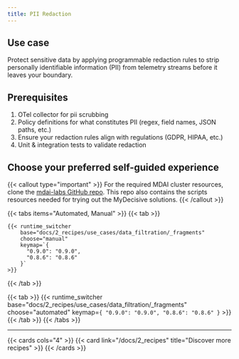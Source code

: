 ```yaml
---
title: PII Redaction
---
```


## Use case

Protect sensitive data by applying programmable redaction rules to strip personally identifiable information (PII) from telemetry streams before it leaves your boundary.

## Prerequisites

1. OTel collector for pii scrubbing
1. Policy definitions for what constitutes PII (regex, field names, JSON paths, etc.)
1. Ensure your redaction rules align with regulations (GDPR, HIPAA, etc.)
1. Unit & integration tests to validate redaction

## Choose your preferred self-guided experience

{{< callout type="important" >}}
  For the required MDAI cluster resources, clone the [mdai-labs GitHub repo](https://github.com/DecisiveAI/mdai-labs). This repo also contains the scripts resources needed for trying out the MyDecisive solutions.
{{< /callout >}}

{{< tabs items="Automated, Manual" >}}
  {{< tab >}}

    {{< runtime_switcher
        base="docs/2_recipes/use_cases/data_filtration/_fragments"
        choose="manual"
        keymap=`{
          "0.9.0": "0.9.0",
          "0.8.6": "0.8.6"
        }`
    >}}
  {{< /tab >}}

  {{< tab >}}
    {{< runtime_switcher
        base="docs/2_recipes/use_cases/data_filtration/_fragments"
        choose="automated"
        keymap=`{
          "0.9.0": "0.9.0",
          "0.8.6": "0.8.6"
        }`
    >}}
  {{< /tab >}}
{{< /tabs >}}

----

{{< cards cols="4" >}}
  {{< card link="/docs/2_recipes" title="Discover more recipes" >}}
{{< /cards >}}
